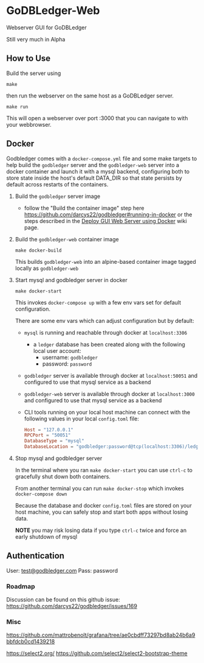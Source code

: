 # GoDBLedger-Web
Webserver GUI for GoDBLedger

Still very much in Alpha

## How to Use

Build the server using
```
make
````
then run the webserver on the same host as a GoDBLedger server.
```
make run
```

This will open a webserver over port :3000 that you can navigate to with your webbrowser.

## Docker 

Godbledger comes with a `docker-compose.yml` file and some make targets to help build the `godbledger` server and the `godbledger-web` server into a docker container and launch it with a mysql backend, configuring both to store state inside the host's default DATA_DIR so that state persists by default across restarts of the containers.


1. Build the `godbledger` server image

    - follow the "Build the container image" step here https://github.com/darcys22/godbledger#running-in-docker or the steps described in the [Deploy GUI Web Server using Docker](https://github.com/darcys22/godbledger/wiki/Deploy-GUI-Web-Server-using-Docker) wiki page.

1. Build the `godbledger-web` container image

    ```
    make docker-build
    ```

    This builds `godbledger-web` into an alpine-based container image tagged locally as `godbledger-web`

1. Start mysql and godbledger server in docker

    ```
    make docker-start
    ```

    This invokes `docker-compose up` with a few env vars set for default configuration.

    There are some env vars which can adjust configuration but by default:
    - `mysql` is running and reachable through docker at `localhost:3306`
      - a `ledger` database has been created along with the following local user account:
        - username: `godbledger`
        - password: `password`
    - `godbledger` server is available through docker at `localhost:50051` and configured to use that mysql service as a backend
    - `godbledger-web` server is available through docker at `localhost:3000` and configured to use that mysql service as a backend
    - CLI tools running on your local host machine can connect with the following values in your local `config.toml` file:

        ```toml
        Host = "127.0.0.1"
        RPCPort = "50051"
        DatabaseType = "mysql"
        DatabaseLocation = "godbledger:password@tcp(localhost:3306)/ledger?charset=utf8mb4,utf8
        ```

1. Stop mysql and godbledger server

   In the terminal where you ran `make docker-start` you can use `ctrl-c` to gracefully shut down both containers.

   From another terminal you can run `make docker-stop` which invokes `docker-compose down`

   Because the database and docker `config.toml` files are stored on your host machine, you can safely stop and start both apps without losing data.

   **NOTE** you may risk losing data if you type `ctrl-c` twice and force an early shutdown of mysql

## Authentication

User: test@godbledger.com
Pass: password

### Roadmap
Discussion can be found on this github issue:
https://github.com/darcys22/godbledger/issues/169


### Misc
https://github.com/mattrobenolt/grafana/tree/ae0cbdff73297bd8ab24b6a9bbfdcb0cd1439218

https://select2.org/
https://github.com/select2/select2-bootstrap-theme
